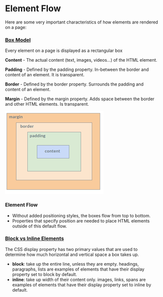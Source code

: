 # Element Flow

Here are some very important characteristics of how elements are rendered on a page:

### [Box Model](box-model-box-sizing.md)

Every element on a page is displayed as a rectangular box

**Content** - The actual content \(text, images, videos...\) of the HTML element.

**Padding** - Defined by the padding property. In-between the border and content of an element. It is transparent.

**Border** - Defined by the border property. Surrounds the padding and content of an element.

**Margin** - Defined by the margin property. Adds space between the border and other HTML elements. Is transparent.

![](../../.gitbook/assets/image%20%28257%29.png)

### Element Flow

* Without added positioning styles, the boxes flow from top to bottom. 
* Properties that specify position are needed to place HTML elements outside of this default flow.

### [Block vs Inline Elements](element-flow-part-2.md)

The CSS display property has two primary values that are used to determine how much horizontal and vertical space a box takes up.

* **block**: take up the entire line, unless they are empty. headings, paragraphs, lists are examples of elements that have their display property set to block by default. 
* **inline**: take up width of their content only. images, links, spans are examples of elements that have their display property set to inline by default.

